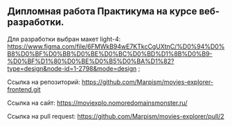 
## Дипломная работа Практикума на курсе веб-разработки.

Для разработки выбран макет light-4: https://www.figma.com/file/6FMWkB94wE7KTkcCgUXtnC/%D0%94%D0%B8%D0%BF%D0%BB%D0%BE%D0%BC%D0%BD%D1%8B%D0%B9-%D0%BF%D1%80%D0%BE%D0%B5%D0%BA%D1%82?type=design&node-id=1-2798&mode=design ;

Ссылка на репозиторий: https://github.com/Marpism/movies-explorer-frontend.git

Ссылка на сайт: https://moviexplo.nomoredomainsmonster.ru/

Ссылка на pull request: https://github.com/Marpism/movies-explorer/pull/2